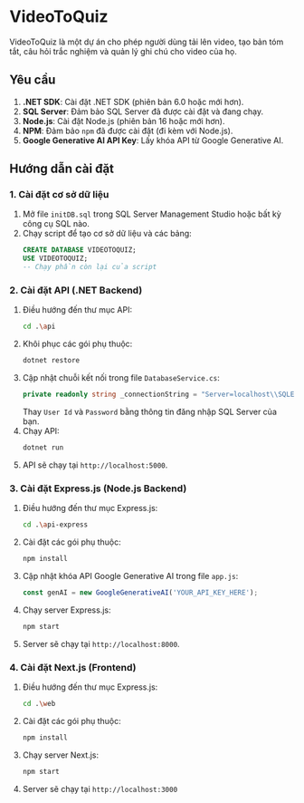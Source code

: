 # VideoToQuiz

VideoToQuiz là một dự án cho phép người dùng tải lên video, tạo bản tóm tắt, câu hỏi trắc nghiệm và quản lý ghi chú cho video của họ.

## Yêu cầu

1. **.NET SDK**: Cài đặt .NET SDK (phiên bản 6.0 hoặc mới hơn).
2. **SQL Server**: Đảm bảo SQL Server đã được cài đặt và đang chạy.
3. **Node.js**: Cài đặt Node.js (phiên bản 16 hoặc mới hơn).
4. **NPM**: Đảm bảo `npm` đã được cài đặt (đi kèm với Node.js).
5. **Google Generative AI API Key**: Lấy khóa API từ Google Generative AI.

## Hướng dẫn cài đặt

### 1. Cài đặt cơ sở dữ liệu

1. Mở file `initDB.sql` trong SQL Server Management Studio hoặc bất kỳ công cụ SQL nào.
2. Chạy script để tạo cơ sở dữ liệu và các bảng:
   ```sql
   CREATE DATABASE VIDEOTOQUIZ;
   USE VIDEOTOQUIZ;
   -- Chạy phần còn lại của script
   ```

### 2. Cài đặt API (.NET Backend)

1. Điều hướng đến thư mục API:
   ```bash
   cd .\api
   ```
2. Khôi phục các gói phụ thuộc:
   ```bash
   dotnet restore
   ```
3. Cập nhật chuỗi kết nối trong file `DatabaseService.cs`:
   ```csharp
   private readonly string _connectionString = "Server=localhost\\SQLEXPRESS;Database=VIDEOTOQUIZ;User Id=sa;Password=admin;TrustServerCertificate=True;";
   ```
   Thay `User Id` và `Password` bằng thông tin đăng nhập SQL Server của bạn.
4. Chạy API:
   ```bash
   dotnet run
   ```
5. API sẽ chạy tại `http://localhost:5000`.

### 3. Cài đặt Express.js (Node.js Backend)

1. Điều hướng đến thư mục Express.js:
   ```bash
   cd .\api-express
   ```
2. Cài đặt các gói phụ thuộc:
   ```bash
   npm install
   ```
3. Cập nhật khóa API Google Generative AI trong file `app.js`:
   ```javascript
   const genAI = new GoogleGenerativeAI('YOUR_API_KEY_HERE');
   ```
4. Chạy server Express.js:
   ```bash
   npm start
   ```
5. Server sẽ chạy tại `http://localhost:8000`.

### 4. Cài đặt Next.js (Frontend)
1. Điều hướng đến thư mục Express.js:
   ```bash
   cd .\web
   ```
2. Cài đặt các gói phụ thuộc:
   ```bash
   npm install
   ```
4. Chạy server Next.js:
   ```bash
   npm start
   ```
5. Server sẽ chạy tại `http://localhost:3000`